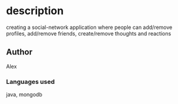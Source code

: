 # description
creating a social-network application where people can add/remove profiles, add/remove friends, create/remove thoughts and reactions

## Author
Alex 

### Languages used
java, mongodb